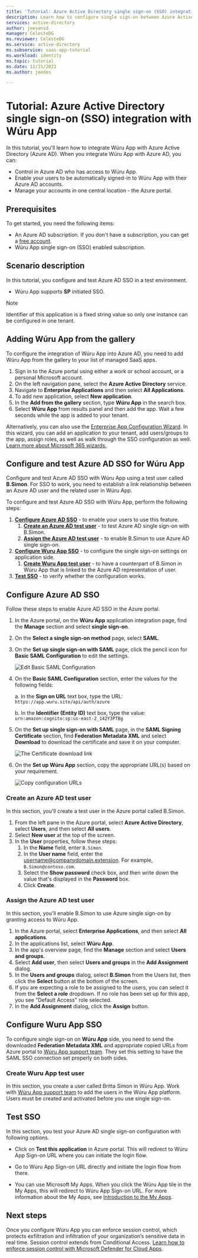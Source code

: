 ```yaml
---
title: 'Tutorial: Azure Active Directory single sign-on (SSO) integration with Wúru App'
description: Learn how to configure single sign-on between Azure Active Directory and Wúru App.
services: active-directory
author: jeevansd
manager: CelesteDG
ms.reviewer: CelesteDG
ms.service: active-directory
ms.subservice: saas-app-tutorial
ms.workload: identity
ms.topic: tutorial
ms.date: 11/21/2022
ms.author: jeedes

---
```


# Tutorial: Azure Active Directory single sign-on (SSO) integration with Wúru App

In this tutorial, you'll learn how to integrate Wúru App with Azure Active Directory (Azure AD). When you integrate Wúru App with Azure AD, you can:

* Control in Azure AD who has access to Wúru App.
* Enable your users to be automatically signed-in to Wúru App with their Azure AD accounts.
* Manage your accounts in one central location - the Azure portal.

## Prerequisites

To get started, you need the following items:

* An Azure AD subscription. If you don't have a subscription, you can get a [free account](https://azure.microsoft.com/free/).
* Wúru App single sign-on (SSO) enabled subscription.

## Scenario description

In this tutorial, you configure and test Azure AD SSO in a test environment.

* Wúru App supports **SP** initiated SSO.

> [!NOTE]
> Identifier of this application is a fixed string value so only one instance can be configured in one tenant.

## Adding Wúru App from the gallery

To configure the integration of Wúru App into Azure AD, you need to add Wúru App from the gallery to your list of managed SaaS apps.

1. Sign in to the Azure portal using either a work or school account, or a personal Microsoft account.
1. On the left navigation pane, select the **Azure Active Directory** service.
1. Navigate to **Enterprise Applications** and then select **All Applications**.
1. To add new application, select **New application**.
1. In the **Add from the gallery** section, type **Wúru App** in the search box.
1. Select **Wúru App** from results panel and then add the app. Wait a few seconds while the app is added to your tenant.

 Alternatively, you can also use the [Enterprise App Configuration Wizard](https://portal.office.com/AdminPortal/home?Q=Docs#/azureadappintegration). In this wizard, you can add an application to your tenant, add users/groups to the app, assign roles, as well as walk through the SSO configuration as well. [Learn more about Microsoft 365 wizards.](/microsoft-365/admin/misc/azure-ad-setup-guides)


## Configure and test Azure AD SSO for Wúru App

Configure and test Azure AD SSO with Wúru App using a test user called **B.Simon**. For SSO to work, you need to establish a link relationship between an Azure AD user and the related user in Wúru App.

To configure and test Azure AD SSO with Wúru App, perform the following steps:

1. **[Configure Azure AD SSO](#configure-azure-ad-sso)** - to enable your users to use this feature.
    1. **[Create an Azure AD test user](#create-an-azure-ad-test-user)** - to test Azure AD single sign-on with B.Simon.
    1. **[Assign the Azure AD test user](#assign-the-azure-ad-test-user)** - to enable B.Simon to use Azure AD single sign-on.
1. **[Configure Wuru App SSO](#configure-wuru-app-sso)** - to configure the single sign-on settings on application side.
    1. **[Create Wuru App test user](#create-wuru-app-test-user)** - to have a counterpart of B.Simon in Wúru App that is linked to the Azure AD representation of user.
1. **[Test SSO](#test-sso)** - to verify whether the configuration works.

## Configure Azure AD SSO

Follow these steps to enable Azure AD SSO in the Azure portal.

1. In the Azure portal, on the **Wúru App** application integration page, find the **Manage** section and select **single sign-on**.
1. On the **Select a single sign-on method** page, select **SAML**.
1. On the **Set up single sign-on with SAML** page, click the pencil icon for **Basic SAML Configuration** to edit the settings.

   ![Edit Basic SAML Configuration](common/edit-urls.png)

1. On the **Basic SAML Configuration** section, enter the values for the following fields:

	a. In the **Sign on URL** text box, type the URL:
    `https://app.wuru.site/api/auth/azure`

    b. In the **Identifier (Entity ID)** text box, type the value:
    `urn:amazon:cognito:sp:us-east-2_142Y3PTBg`

1. On the **Set up single sign-on with SAML** page, in the **SAML Signing Certificate** section,  find **Federation Metadata XML** and select **Download** to download the certificate and save it on your computer.

	![The Certificate download link](common/metadataxml.png)

1. On the **Set up Wúru App** section, copy the appropriate URL(s) based on your requirement.

	![Copy configuration URLs](common/copy-configuration-urls.png)

### Create an Azure AD test user

In this section, you'll create a test user in the Azure portal called B.Simon.

1. From the left pane in the Azure portal, select **Azure Active Directory**, select **Users**, and then select **All users**.
1. Select **New user** at the top of the screen.
1. In the **User** properties, follow these steps:
   1. In the **Name** field, enter `B.Simon`.  
   1. In the **User name** field, enter the username@companydomain.extension. For example, `B.Simon@contoso.com`.
   1. Select the **Show password** check box, and then write down the value that's displayed in the **Password** box.
   1. Click **Create**.

### Assign the Azure AD test user

In this section, you'll enable B.Simon to use Azure single sign-on by granting access to Wúru App.

1. In the Azure portal, select **Enterprise Applications**, and then select **All applications**.
1. In the applications list, select **Wúru App**.
1. In the app's overview page, find the **Manage** section and select **Users and groups**.
1. Select **Add user**, then select **Users and groups** in the **Add Assignment** dialog.
1. In the **Users and groups** dialog, select **B.Simon** from the Users list, then click the **Select** button at the bottom of the screen.
1. If you are expecting a role to be assigned to the users, you can select it from the **Select a role** dropdown. If no role has been set up for this app, you see "Default Access" role selected.
1. In the **Add Assignment** dialog, click the **Assign** button.

## Configure Wuru App SSO

To configure single sign-on on **Wúru App** side, you need to send the downloaded **Federation Metadata XML** and appropriate copied URLs from Azure portal to [Wúru App support team](mailto:contacto@wuru.site). They set this setting to have the SAML SSO connection set properly on both sides.

### Create Wuru App test user

In this section, you create a user called Britta Simon in Wúru App. Work with [Wúru App support team](mailto:contacto@wuru.site) to add the users in the Wúru App platform. Users must be created and activated before you use single sign-on.

## Test SSO 

In this section, you test your Azure AD single sign-on configuration with following options. 

* Click on **Test this application** in Azure portal. This will redirect to Wúru App Sign-on URL where you can initiate the login flow. 

* Go to Wúru App Sign-on URL directly and initiate the login flow from there.

* You can use Microsoft My Apps. When you click the Wúru App tile in the My Apps, this will redirect to Wúru App Sign-on URL. For more information about the My Apps, see [Introduction to the My Apps](https://support.microsoft.com/account-billing/sign-in-and-start-apps-from-the-my-apps-portal-2f3b1bae-0e5a-4a86-a33e-876fbd2a4510).


## Next steps

Once you configure Wúru App you can enforce session control, which protects exfiltration and infiltration of your organization’s sensitive data in real time. Session control extends from Conditional Access. [Learn how to enforce session control with Microsoft Defender for Cloud Apps](/cloud-app-security/proxy-deployment-any-app).
